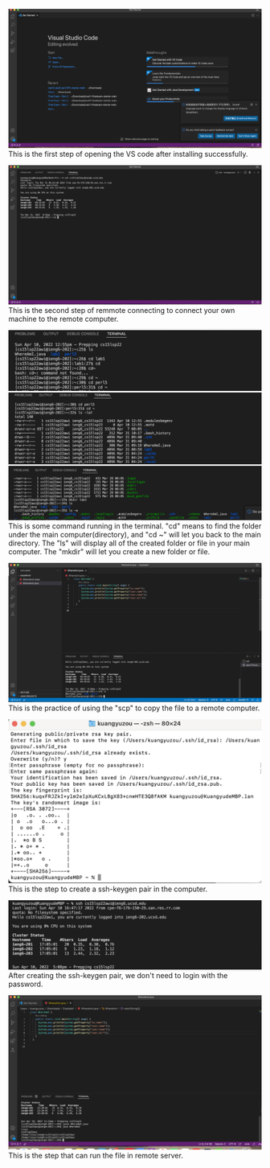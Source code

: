 ![Image](openVScode.png)
This is the first step of opening the VS code after installing successfully. 

![Image](RemoteConnect.png)
This is the second step of remmote connecting to connect your own machine to the remote computer.

![Image](Command1.png)
![Image](Command2.png)
![Image](Command3.png)
This is some command running in the terminal. "cd" means to find the folder under the main computer(directory), and "cd ~" will let you back to the main directory. The "ls" will display all of the created folder or file in your main computer. The "mkdir" will let you create a new folder or file. 


![Image](CopyFile.png)
This is the practice of using the "scp" to copy the file to a remote computer.

![Image](sshkeygen.png)
This is the step to create a ssh-keygen pair in the computer. 

![Image](NoPasswordlogin.png)
After creating the ssh-keygen pair, we don't need to login with the password. 

![Image](Task7.png)
This is the step that can run the file in remote server. 